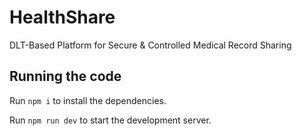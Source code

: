 
  # HealthShare

  DLT-Based Platform for Secure & Controlled Medical Record Sharing

  ## Running the code

  Run `npm i` to install the dependencies.

  Run `npm run dev` to start the development server.
  